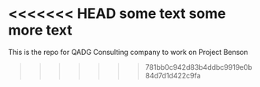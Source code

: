 <<<<<<< HEAD
some text
some more text
=======
This is the repo for QADG Consulting company to work on Project Benson
>>>>>>> 781bb0c942d83b4ddbc9919e0b84d7d1d422c9fa
